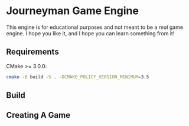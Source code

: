 # Journeyman Game Engine

This engine is for educational purposes and not meant to be a _real_ game engine. I hope you like it, and I hope you can learn something from it!

## Requirements

CMake >= 3.0.0:
```bash
cmake -B build -S . -DCMAKE_POLICY_VERSION_MINIMUM=3.5
```

## Build

## Creating A Game
